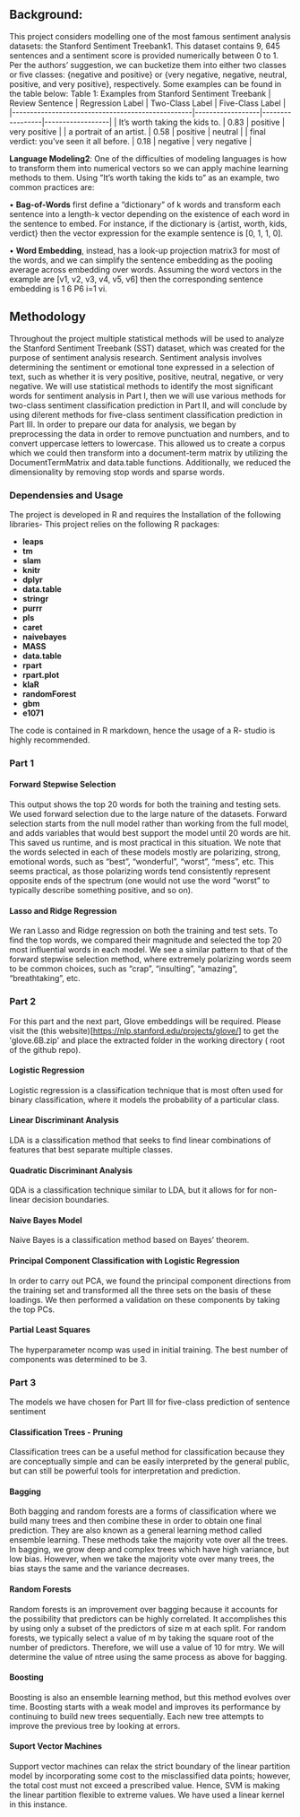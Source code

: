 ## Background:

This project considers modelling one of the most famous sentiment analysis datasets: the Stanford Sentiment Treebank1. This dataset contains 9, 645 sentences and a sentiment score is provided numerically between 0 to 1.
Per the authors’ suggestion, we can bucketize them into either two classes or five classes: {negative and positive}
or {very negative, negative, neutral, positive, and very positive}, respectively. Some examples can be found in the table below:
Table 1: Examples from Stanford Sentiment Treebank
| Review Sentence                                  | Regression Label | Two-Class Label | Five-Class Label |
|--------------------------------------------------|------------------|-----------------|------------------|
| It’s worth taking the kids to.                   | 0.83             | positive        | very positive    |
| a portrait of an artist.                         | 0.58             | positive        | neutral          |
| final verdict: you’ve seen it all before.        | 0.18             | negative        | very negative    |

**Language Modeling2**: One of the difficulties of modeling languages is how to transform them into numerical vectors so we can apply machine learning methods to them. Using ”It’s worth taking the kids to” as an example, two common practices are:

• **Bag-of-Words** first define a ”dictionary” of k words and transform each sentence into a length-k vector depending on the existence of each word in the sentence to embed. For instance, if the dictionary is {artist, worth, kids, verdict} then the vector expression for the example sentence is [0, 1, 1, 0].

• **Word Embedding**, instead, has a look-up projection matrix3 for most of the words, and we can simplify the sentence embedding as the pooling average across embedding over words. Assuming the word vectors in the example are [v1, v2, v3, v4, v5, v6] then the corresponding sentence embedding is 1 6 P6 i=1 vi.

## Methodology

Throughout the project multiple statistical methods will be used to analyze the Stanford Sentiment Treebank (SST) dataset, which was created for the purpose of sentiment analysis research. Sentiment analysis involves determining the sentiment or emotional tone expressed in a selection of text, such as whether it is very positive, positive, neutral, negative, or very negative. We will use statistical methods to identify the most significant words for sentiment analysis in Part I, then we will use various methods for two-class sentiment
classification prediction in Part II, and will conclude by using di!erent methods for five-class sentiment classification prediction in Part III.
In order to prepare our data for analysis, we began by preprocessing the data in order to remove punctuation and numbers, and to convert uppercase letters to lowercase. This allowed us to create a corpus which we could then transform into a document-term matrix by utilizing the DocumentTermMatrix and data.table functions. Additionally, we reduced the dimensionality by removing stop words and sparse words.

### Dependensies and Usage

The project is developed in R and requires the Installation of the following libraries-
This project relies on the following R packages:

- **leaps**
- **tm**  
- **slam**  
- **knitr**  
- **dplyr**  
- **data.table**  
- **stringr**  
- **purrr**  
- **pls**  
- **caret**  
- **naivebayes**  
- **MASS**  
- **data.table**
- **rpart**
- **rpart.plot**
- **klaR**
- **randomForest**
- **gbm**
- **e1071**

The code is contained in R markdown, hence the usage of a R- studio is highly recommended.

### Part 1 

#### Forward Stepwise Selection
This output shows the top 20 words for both the training and testing sets. We used forward selection due
to the large nature of the datasets. Forward selection starts from the null model rather than working from
the full model, and adds variables that would best support the model until 20 words are hit. This saved us
runtime, and is most practical in this situation. We note that the words selected in each of these models
mostly are polarizing, strong, emotional words, such as “best”, “wonderful”, “worst”, “mess”, etc. This
seems practical, as those polarizing words tend consistently represent opposite ends of the spectrum (one
would not use the word “worst” to typically describe something positive, and so on).

#### Lasso and Ridge Regression
We ran Lasso and Ridge regression on both the training and test sets. To find the top words, we compared
their magnitude and selected the top 20 most influential words in each model. We see a similar pattern to
that of the forward stepwise selection method, where extremely polarizing words seem to be common choices,
such as “crap”, “insulting”, “amazing”, “breathtaking”, etc.

### Part 2

For this part and the next part, Glove embeddings will be required.
Please visit the (this website)[https://nlp.stanford.edu/projects/glove/] to get the 'glove.6B.zip' and place the extracted folder in the working directory ( root of the github repo).

#### Logistic Regression
Logistic regression is a classification technique that is most often used for binary classification, where it
models the probability of a particular class.

#### Linear Discriminant Analysis
LDA is a classification method that seeks to find linear combinations of features that best separate multiple
classes.

#### Quadratic Discriminant Analysis
QDA is a classification technique similar to LDA, but it allows for for non-linear decision boundaries.

#### Naive Bayes Model
Naive Bayes is a classification method based on Bayes’ theorem.

#### Principal Component Classification with Logistic Regression
In order to carry out PCA, we found the principal component directions from the training set and transformed
all the three sets on the basis of these loadings. We then performed a validation on these components by
taking the top PCs.

#### Partial Least Squares
The hyperparameter ncomp was used in initial training. The best number of components was determined to
be 3.

### Part 3
The models we have chosen for Part III for five-class prediction of sentence sentiment 

#### Classification Trees - Pruning
Classification trees can be a useful method for classification because they are conceptually simple and can
be easily interpreted by the general public, but can still be powerful tools for interpretation and prediction.

#### Bagging
Both bagging and random forests are a forms of classification where we build many trees and then combine
these in order to obtain one final prediction. They are also known as a general learning method called
ensemble learning. These methods take the majority vote over all the trees.
In bagging, we grow deep and complex trees which have high variance, but low bias. However, when we take
the majority vote over many trees, the bias stays the same and the variance decreases.


#### Random Forests
Random forests is an improvement over bagging because it accounts for the possibility that predictors can
be highly correlated. It accomplishes this by using only a subset of the predictors of size m at each split.
For random forests, we typically select a value of m by taking the square root of the number of predictors.
Therefore, we will use a value of 10 for mtry. We will determine the value of ntree using the same process
as above for bagging.


#### Boosting
Boosting is also an ensemble learning method, but this method evolves over time. Boosting starts with a
weak model and improves its performance by continuing to build new trees sequentially. Each new tree
attempts to improve the previous tree by looking at errors.


#### Suport Vector Machines
Support vector machines can relax the strict boundary of the linear partition model by incorporating some
cost to the misclassified data points; however, the total cost must not exceed a prescribed value. Hence,
SVM is making the linear partition flexible to extreme values. We have used a linear kernel in this instance.

